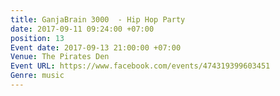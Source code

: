```yaml
---
title: GanjaBrain 3000  - Hip Hop Party
date: 2017-09-11 09:24:00 +07:00
position: 13
Event date: 2017-09-13 21:00:00 +07:00
Venue: The Pirates Den
Event URL: https://www.facebook.com/events/474319399603451
Genre: music
---
```


